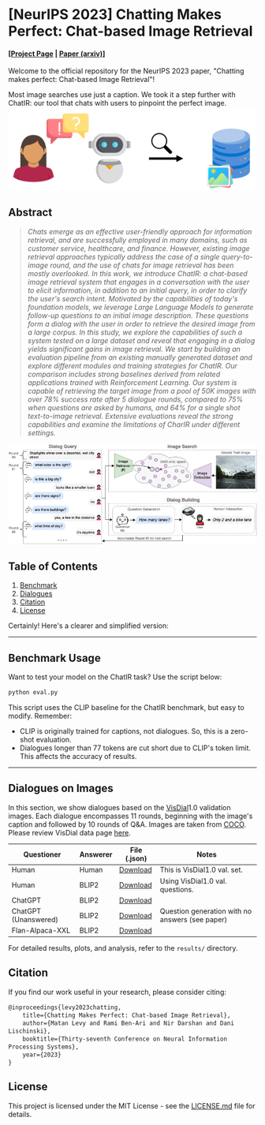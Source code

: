 # [NeurIPS 2023] Chatting Makes Perfect: Chat-based Image Retrieval 
#### [[Project Page](https://www.vision.huji.ac.il/chatir/) | [Paper (arxiv)](https://arxiv.org/abs/2305.20062)] #### 
Welcome to the official repository for the NeurIPS 2023 paper, "Chatting makes perfect: Chat-based Image Retrieval"!

Most image searches use just a caption. We took it a step further with ChatIR: our tool that chats with users to pinpoint the perfect image.
![Chatting makes perfect banner](banner.png) 

## Abstract
>*Chats emerge as an effective user-friendly approach for information retrieval, and are successfully employed in many domains, such as customer service, healthcare, and finance.
However, existing image retrieval approaches typically address the case of a single query-to-image round, and the use of chats for image retrieval has been mostly overlooked. In this work, we introduce ChatIR: a chat-based image retrieval system that engages in a conversation with the user to elicit information, in addition to an initial query, in order to clarify the user's search intent. Motivated by the capabilities of today's foundation models, we leverage Large Language Models to generate follow-up questions to an initial image description. These questions form a dialog with the user in order to retrieve the desired image from a large corpus. In this study, we explore the capabilities of such a system tested on a large dataset and reveal that engaging in a dialog yields significant gains in image retrieval. We start by building an evaluation pipeline from an existing manually generated dataset and explore different modules and training strategies for ChatIR. Our comparison includes strong baselines derived from related applications trained with Reinforcement Learning.
Our system is capable of retrieving the target image from a pool of 50K images with over 78\% success rate after 5 dialogue rounds, compared to 75% when questions are asked by humans, and 64% for a single shot text-to-image retrieval. 
Extensive evaluations reveal the strong capabilities and examine the limitations of CharIR under different settings.*

![Chatting makes perfect banner](ChatIR.png) 

## Table of Contents
1. [Benchmark](#benchmark-usage)
2. [Dialogues](#dialogues-on-images)
3. [Citation](#citation)
4. [License](#license)

Certainly! Here's a clearer and simplified version:

---

## Benchmark Usage
Want to test your model on the ChatIR task? Use the script below:
```bash
python eval.py
```
This script uses the CLIP baseline for the ChatIR benchmark, but easy to modify. Remember:

- CLIP is originally trained for captions, not dialogues. So, this is a zero-shot evaluation.
- Dialogues longer than 77 tokens are cut short due to CLIP's token limit. This affects the accuracy of results.

---
## Dialogues on Images
In this section, we show dialogues based on the [VisDial](https://visualdialog.org/)1.0 validation images. Each dialogue encompasses 11 rounds, beginning with the image's caption and followed by 10 rounds of Q&A.
Images are taken from [COCO](https://cocodataset.org/). Please review VisDial data page [here](https://visualdialog.org/data).

| Questioner           | Answerer | File (.json)                                        | Notes                                           |
|----------------------|----------|-----------------------------------------------------|-------------------------------------------------|
| Human                | Human    | [Download](dialogues/VisDial_v1.0_queries_val.json) | This is VisDial1.0 val. set.                    |
| Human                | BLIP2    | [Download](dialogues/Human_BLIP2.json)              | Using VisDial1.0 val. questions.                |
| ChatGPT              | BLIP2    | [Download](dialogues/ChatGPT_BLIP2.json)            |                                                 |
| ChatGPT (Unanswered) | BLIP2    | [Download](dialogues/Unanswered_ChatGPT_BLIP2.json) | Question generation with no answers (see paper) |
| Flan-Alpaca-XXL      | BLIP2    | [Download](dialogues/FLAN_ALPACA_XXL_BLIP2.json)    |                                                 |


For detailed results, plots, and analysis, refer to the `results/` directory.

## Citation
If you find our work useful in your research, please consider citing:
```
@inproceedings{levy2023chatting,
    title={Chatting Makes Perfect: Chat-based Image Retrieval},
    author={Matan Levy and Rami Ben-Ari and Nir Darshan and Dani Lischinski},
    booktitle={Thirty-seventh Conference on Neural Information Processing Systems},
    year={2023}
}
```

## License
This project is licensed under the MIT License - see the [LICENSE.md](LICENSE.md) file for details.
